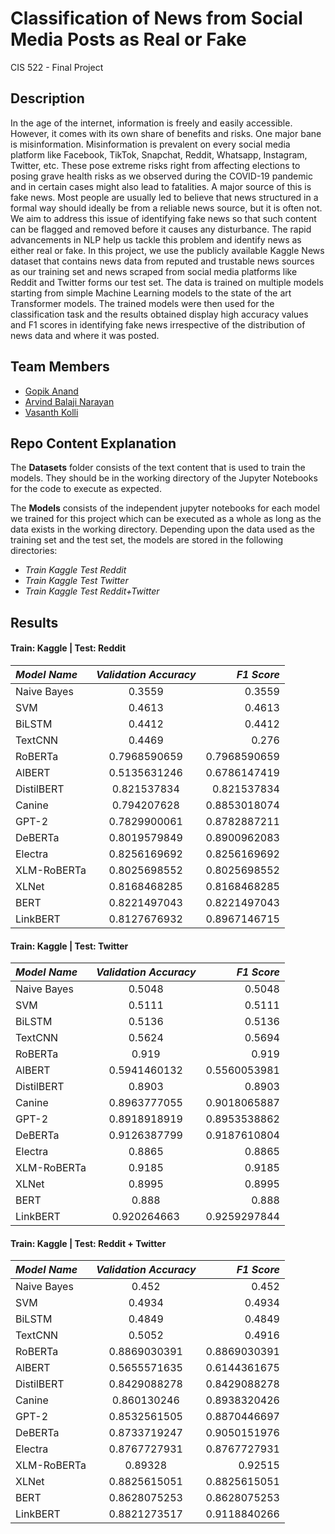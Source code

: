 
# Classification of News from Social Media Posts as Real or Fake

CIS 522 - Final Project

## Description

In the age of the internet, information is freely and easily accessible.
However, it comes with its own share of benefits and risks. One major
bane is misinformation. Misinformation is prevalent on every social media
platform like Facebook, TikTok, Snapchat, Reddit, Whatsapp, Instagram,
Twitter, etc. These pose extreme risks right from affecting elections to
posing grave health risks as we observed during the COVID-19 pandemic
and in certain cases might also lead to fatalities. A major source of this is
fake news. Most people are usually led to believe that news structured in
a formal way should ideally be from a reliable news source, but it is often
not. We aim to address this issue of identifying fake news so that such
content can be flagged and removed before it causes any disturbance. The
rapid advancements in NLP help us tackle this problem and identify news
as either real or fake. In this project, we use the publicly available Kaggle
News dataset that contains news data from reputed and trustable news
sources as our training set and news scraped from social media platforms
like Reddit and Twitter forms our test set. The data is trained on multiple
models starting from simple Machine Learning models to the state of
the art Transformer models. The trained models were then used for the
classification task and the results obtained display high accuracy values
and F1 scores in identifying fake news irrespective of the distribution of
news data and where it was posted.
## Team Members

* [Gopik Anand](https://github.com/ganand2021) 
* [Arvind Balaji Narayan](https://github.com/narvind24/)
* [Vasanth Kolli]()
## Repo Content Explanation

The **Datasets** folder consists of the text content that is used to train the models. They should be in the working directory of the Jupyter Notebooks for the code to execute as expected.

The **Models** consists of the independent jupyter notebooks for each model we trained for this project which can be executed as a whole as long as the data exists in the working directory.
Depending upon the data used as the training set and the test set, the models are stored in the following directories:

- *Train Kaggle Test Reddit*
- *Train Kaggle Test Twitter*
- *Train Kaggle Test Reddit+Twitter*

## Results

#### Train: Kaggle | Test: Reddit
| *Model Name*     | *Validation Accuracy* | *F1 Score*     |
| :---            |    :----:           |          ---:|
| Naive Bayes            |  0.3559         |          0.3559|
| SVM            |    0.4613           |          0.4613|
| BiLSTM            |    0.4412           |          0.4412|
| TextCNN            |    0.4469           |         0.276|
| RoBERTa            |    0.7968590659           |          0.7968590659|
| AlBERT            |    0.5135631246           |          0.6786147419|
| DistilBERT            |    0.821537834           |          0.821537834|
| Canine            |    0.794207628           |          0.8853018074|
| GPT-2           |    0.7829900061           |          0.8782887211|
| DeBERTa            |    0.8019579849           |          0.8900962083|
| Electra            |    0.8256169692           |          0.8256169692|
| XLM-RoBERTa            |    0.8025698552           |          0.8025698552|
| XLNet            |    0.8168468285           |          0.8168468285|
| BERT            |    0.8221497043           |          0.8221497043|
|LinkBERT  |        0.8127676932       |       0.8967146715         |



#### Train: Kaggle | Test: Twitter

| *Model Name*     | *Validation Accuracy* | *F1 Score*     |
| :---            |    :----:           |          ---:|
| Naive Bayes            |  0.5048         |          0.5048|
| SVM            |    0.5111           |          0.5111|
| BiLSTM            |    0.5136           |          0.5136|
| TextCNN            |    0.5624           |         0.5694|
| RoBERTa            |   0.919          |          0.919|
| AlBERT            |    0.5941460132           |          0.5560053981|
| DistilBERT            |    0.8903          |          0.8903|
| Canine            |    0.8963777055           |          0.9018065887|
| GPT-2           |    0.8918918919           |          0.8953538862|
| DeBERTa            |    0.9126387799           |          0.9187610804|
| Electra            |    0.8865           |          0.8865|
| XLM-RoBERTa            |    0.9185          |          0.9185|
| XLNet            |    0.8995           |          0.8995|
| BERT            |    0.888           |          0.888|
|LinkBERT  |        0.920264663       |      0.9259297844         |


#### Train: Kaggle | Test: Reddit + Twitter

| *Model Name*     | *Validation Accuracy* | *F1 Score*     |
| :---            |    :----:           |          ---:|
| Naive Bayes            |  0.452        |          0.452|
| SVM            |    0.4934           |          0.4934|
| BiLSTM            |    0.4849           |          0.4849|
| TextCNN            |    0.5052           |         0.4916|
| RoBERTa            |   0.8869030391          |          0.8869030391|
| AlBERT            |    0.5655571635           |          0.6144361675|
| DistilBERT            |    0.8429088278         |          0.8429088278|
| Canine            |    0.860130246           |          0.8938320426|
| GPT-2           |    0.8532561505           |          0.8870446697|
| DeBERTa            |    0.8733719247           |          0.9050151976|
| Electra            |    0.8767727931           |          0.8767727931|
| XLM-RoBERTa            |    0.89328         |          0.92515|
| XLNet            |    0.8825615051           |          0.8825615051|
| BERT            |    0.8628075253           |          0.8628075253|
|LinkBERT  |        0.8821273517       |      0.9118840266         |
